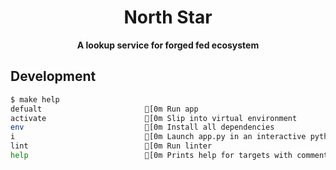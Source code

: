 <div align="center">
  <h1>North Star </h1> 
  <b>A lookup service for forged fed ecosystem</b>
</div>


## Development

```bash
$ make help
defualt                       [0m Run app
activate                      [0m Slip into virtual environment
env                           [0m Install all dependencies
i                             [0m Launch app.py in an interactive python shell
lint                          [0m Run linter
help                          [0m Prints help for targets with comments
```
